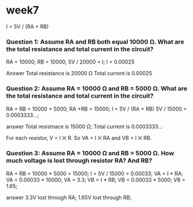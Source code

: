# week7
 I = 5V / (RA + RB)
### Question 1: Assume RA and RB both equal 10000 Ω. What are the total resistance and total current in the circuit?
RA = 10000; RB = 10000;
5V / 20000 = I;
I = 0.00025

Answer
Total resistance is 20000 Ω
Total current is 0.00025

### Question 2: Assume RA = 10000 Ω and RB = 5000 Ω. What are the total resistance and total current in the circuit?
RA + RB = 10000 + 5000;
RA +RB = 15000;
I = 5V / (RA + RB)
5V / 15000 = 0.0003333...;

answer
Total resistnace is 15000 Ω;
Total current is 0.0003333...


For each resistor, V = I ⨉ R. So VA = I ⨉ RA and VB = I ⨉ RB.

### Question 3: Assume RA = 10000 Ω and RB = 5000 Ω. How much voltage is lost through resistor RA? And RB?
RA + RB = 10000 + 5000 = 15000;
I = 5V / 15000 = 0.00033;
VA = I * RA; VA = 0.00033 * 10000;
VA = 3.3;
VB = I * RB; VB = 0.00033 * 5000;
VB = 1.65;

answer
3.3V lost through RA;
1.65V lost through RB;
